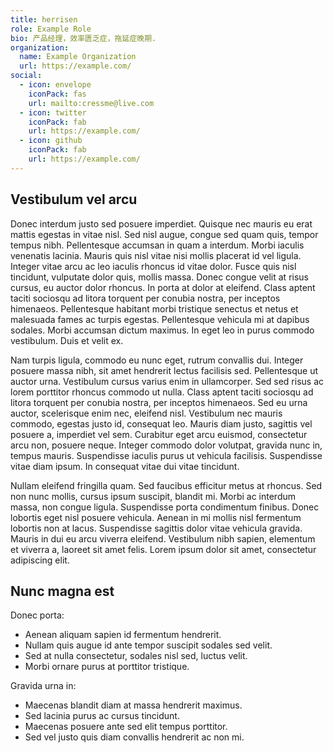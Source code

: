 ```yaml
---
title: herrisen
role: Example Role
bio: 产品经理，效率匮乏症，拖延症晚期.
organization:
  name: Example Organization
  url: https://example.com/
social:
  - icon: envelope
    iconPack: fas
    url: mailto:cressme@live.com
  - icon: twitter
    iconPack: fab
    url: https://example.com/
  - icon: github
    iconPack: fab
    url: https://example.com/
---
```


## Vestibulum vel arcu

Donec interdum justo sed posuere imperdiet. Quisque nec mauris eu erat mattis egestas in vitae nisl. Sed nisl augue, congue sed quam quis, tempor tempus nibh. Pellentesque accumsan in quam a interdum. Morbi iaculis venenatis lacinia. Mauris quis nisl vitae nisi mollis placerat id vel ligula. Integer vitae arcu ac leo iaculis rhoncus id vitae dolor. Fusce quis nisl tincidunt, vulputate dolor quis, mollis massa. Donec congue velit at risus cursus, eu auctor dolor rhoncus. In porta at dolor at eleifend. Class aptent taciti sociosqu ad litora torquent per conubia nostra, per inceptos himenaeos. Pellentesque habitant morbi tristique senectus et netus et malesuada fames ac turpis egestas. Pellentesque vehicula mi at dapibus sodales. Morbi accumsan dictum maximus. In eget leo in purus commodo vestibulum. Duis et velit ex.

Nam turpis ligula, commodo eu nunc eget, rutrum convallis dui. Integer posuere massa nibh, sit amet hendrerit lectus facilisis sed. Pellentesque ut auctor urna. Vestibulum cursus varius enim in ullamcorper. Sed sed risus ac lorem porttitor rhoncus commodo ut nulla. Class aptent taciti sociosqu ad litora torquent per conubia nostra, per inceptos himenaeos. Sed eu urna auctor, scelerisque enim nec, eleifend nisl. Vestibulum nec mauris commodo, egestas justo id, consequat leo. Mauris diam justo, sagittis vel posuere a, imperdiet vel sem. Curabitur eget arcu euismod, consectetur arcu non, posuere neque. Integer commodo dolor volutpat, gravida nunc in, tempus mauris. Suspendisse iaculis purus ut vehicula facilisis. Suspendisse vitae diam ipsum. In consequat vitae dui vitae tincidunt.

Nullam eleifend fringilla quam. Sed faucibus efficitur metus at rhoncus. Sed non nunc mollis, cursus ipsum suscipit, blandit mi. Morbi ac interdum massa, non congue ligula. Suspendisse porta condimentum finibus. Donec lobortis eget nisl posuere vehicula. Aenean in mi mollis nisl fermentum lobortis non at lacus. Suspendisse sagittis dolor vitae vehicula gravida. Mauris in dui eu arcu viverra eleifend. Vestibulum nibh sapien, elementum et viverra a, laoreet sit amet felis. Lorem ipsum dolor sit amet, consectetur adipiscing elit.

## Nunc magna est

Donec porta:  
- Aenean aliquam sapien id fermentum hendrerit.
- Nullam quis augue id ante tempor suscipit sodales sed velit.
- Sed at nulla consectetur, sodales nisl sed, luctus velit.
- Morbi ornare purus at porttitor tristique.

Gravida urna in: 
- Maecenas blandit diam at massa hendrerit maximus.
- Sed lacinia purus ac cursus tincidunt.
- Maecenas posuere ante sed elit tempus porttitor.
- Sed vel justo quis diam convallis hendrerit ac non mi. 
